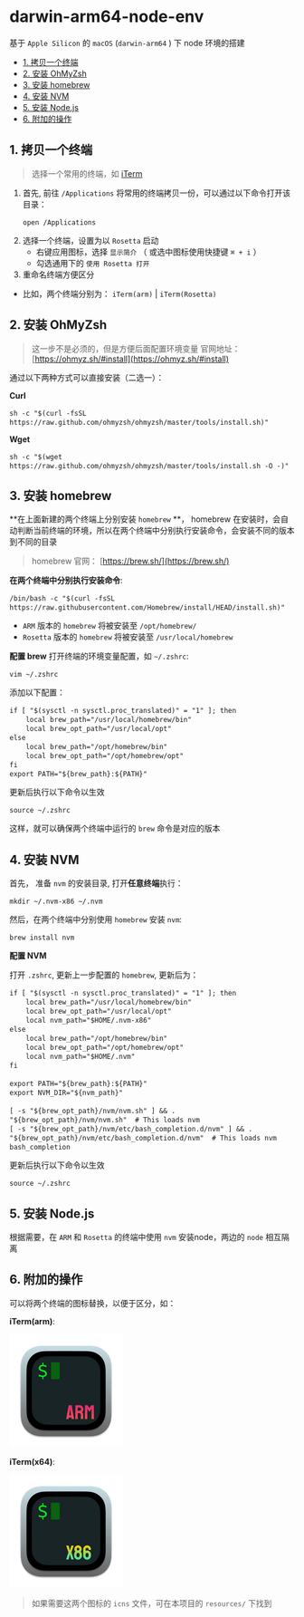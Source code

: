# darwin-arm64-node-env

基于 `Apple Silicon` 的 `macOS` (`darwin-arm64` ) 下 node 环境的搭建


- [1. 拷贝一个终端](#1-拷贝一个终端)
- [2. 安装 OhMyZsh](#2-安装-ohmyzsh)
- [3. 安装 homebrew](#3-安装-homebrew)
- [4. 安装 NVM](#4-安装-nvm)
- [5. 安装 Node.js](#5-安装-nodejs)
- [6. 附加的操作](#6-附加的操作)

## 1. 拷贝一个终端

> 选择一个常用的终端，如 [iTerm](https://iterm2.com/)

1. 首先, 前往 `/Applications` 将常用的终端拷贝一份，可以通过以下命令打开该目录：
    ```shell
    open /Applications
    ```
2. 选择一个终端，设置为以 `Rosetta` 启动
   - 右键应用图标，选择 `显示简介` （ 或选中图标使用快捷键 `⌘ + i` ）
   - 勾选通用下的 `使用 Rosetta 打开`
3. 重命名终端方便区分
  - 比如，两个终端分别为： `iTerm(arm)` | `iTerm(Rosetta)`

## 2. 安装 OhMyZsh

> 这一步不是必须的，但是方便后面配置环境变量
> 官网地址： [https://ohmyz.sh/#install](https://ohmyz.sh/#install)

通过以下两种方式可以直接安装（二选一）：

**Curl**

```shell
sh -c "$(curl -fsSL https://raw.github.com/ohmyzsh/ohmyzsh/master/tools/install.sh)"
```

**Wget**
```shell
sh -c "$(wget https://raw.github.com/ohmyzsh/ohmyzsh/master/tools/install.sh -O -)"
```


## 3. 安装 homebrew

**在上面新建的两个终端上分别安装 `homebrew` **， homebrew 在安装时，会自动判断当前终端的环境，所以在两个终端中分别执行安装命令，会安装不同的版本到不同的目录

> homebrew 官网： [https://brew.sh/](https://brew.sh/)

**在两个终端中分别执行安装命令**:

```shell
/bin/bash -c "$(curl -fsSL https://raw.githubusercontent.com/Homebrew/install/HEAD/install.sh)"
```

- `ARM` 版本的 `homebrew` 将被安装至 `/opt/homebrew/`
- `Rosetta` 版本的 `homebrew` 将被安装至 `/usr/local/homebrew`


**配置 brew**
打开终端的环境变量配置，如 `~/.zshrc`:

```shell
vim ~/.zshrc
```

添加以下配置：

```shell
if [ "$(sysctl -n sysctl.proc_translated)" = "1" ]; then
    local brew_path="/usr/local/homebrew/bin"
    local brew_opt_path="/usr/local/opt"
else
    local brew_path="/opt/homebrew/bin"
    local brew_opt_path="/opt/homebrew/opt"
fi
export PATH="${brew_path}:${PATH}"

```

更新后执行以下命令以生效

```shell
source ~/.zshrc
```

这样，就可以确保两个终端中运行的 `brew` 命令是对应的版本

## 4. 安装 NVM

首先， 准备 `nvm` 的安装目录, 打开**任意终端**执行：

```shell
mkdir ~/.nvm-x86 ~/.nvm
```

然后，在两个终端中分别使用 `homebrew` 安装 `nvm`:

```shell
brew install nvm
```

**配置 NVM**

打开 `.zshrc`, 更新上一步配置的 `homebrew`, 更新后为：

```shell
if [ "$(sysctl -n sysctl.proc_translated)" = "1" ]; then
    local brew_path="/usr/local/homebrew/bin"
    local brew_opt_path="/usr/local/opt"
    local nvm_path="$HOME/.nvm-x86"
else
    local brew_path="/opt/homebrew/bin"
    local brew_opt_path="/opt/homebrew/opt"
    local nvm_path="$HOME/.nvm"
fi

export PATH="${brew_path}:${PATH}"
export NVM_DIR="${nvm_path}"

[ -s "${brew_opt_path}/nvm/nvm.sh" ] && . "${brew_opt_path}/nvm/nvm.sh"  # This loads nvm
[ -s "${brew_opt_path}/nvm/etc/bash_completion.d/nvm" ] && . "${brew_opt_path}/nvm/etc/bash_completion.d/nvm"  # This loads nvm bash_completion
```

更新后执行以下命令以生效

```shell
source ~/.zshrc
```

## 5. 安装 Node.js

根据需要，在 `ARM` 和 `Rosetta` 的终端中使用 `nvm` 安装node，两边的 `node` 相互隔离

## 6. 附加的操作

可以将两个终端的图标替换，以便于区分，如：

**iTerm(arm)**:

![iTem(arm)](./resouces/../resources/iTerm-ARM64.png)

**iTerm(x64)**:

![iTem(arm)](./resouces/../resources/iTerm-x64.png)

> 如果需要这两个图标的 `icns` 文件，可在本项目的 `resources/` 下找到